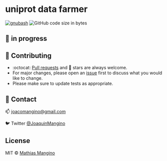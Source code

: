 # uniprot data farmer 

[![gnubash](https://img.shields.io/badge/Bash-brightgreen?style=for-the-badge&logo=gnubash&logoColor=white&labelColor=101010)](https://www.gnu.org/software/bash/)
![GitHub code size in bytes](https://img.shields.io/github/languages/code-size/mathiashole/uniprot_data_farmer?logo=GitHub&style=for-the-badge)


## :hammer: in progress


## :sparkling_heart: Contributing

- :octocat: [Pull requests](https://github.com/mathiashole/uniprot_data_farmer/pulls) and :star2: stars are always welcome.
- For major changes, please open an [issue](https://github.com/mathiashole/uniprot_data_farmer/issues) first to discuss what you would like to change.
- Please make sure to update tests as appropriate.

## :mega: Contact

:mailbox: joacomangino@gmail.com

:bird: Twitter [@JoaquinMangino](https://twitter.com/joaquinmangino)

## License
MIT &copy; [Mathias Mangino](https://github.com/mathiashole)